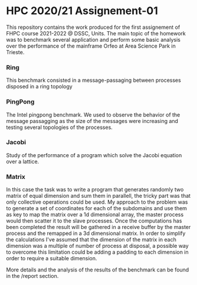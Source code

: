 # HPC 2020/21 Assignement-01
This repository contains the work produced for the first assignement of  FHPC course 2021-2022 @ DSSC, Units. The main topic of the homework was to benchmark several application and perform some basic analysis over the performance of the mainframe Orfeo at Area Science Park in Trieste.
### Ring
This benchmark consisted in a message-passaging between processes disposed in a ring topology
### PingPong
The Intel pingpong benchmark. We used to observe the behavior of the message passagging as the size of the messages were increasing and testing several topologies of the processes. 
### Jacobi
Study of the performance of a program which solve the Jacobi equation over a lattice.
### Matrix
In this case the task was to write a program that generates randomly two matrix of equal dimension and sum them in parallell, the tricky part was that only collective operations could be used. My approach to the problem was to generate a set of coordinates for each of the subdomains and use them as key to map the matrix over a 1d dimensional array, the master process would then scatter it to the slave processes. Once the computations has been completed the result will be gathered in a receive buffer by the master process and the remapped in a 3d dimensional matrix.
In order to simplify the calculations I've assumed that the dimension of the matrix in each dimension was a multiple of number of process at disposal, a possible way to overcome this limitation could be adding a padding to each dimension in order to require a suitable dimension.

More details and the analysis of the results of the benchmark can be found in the /report section.

